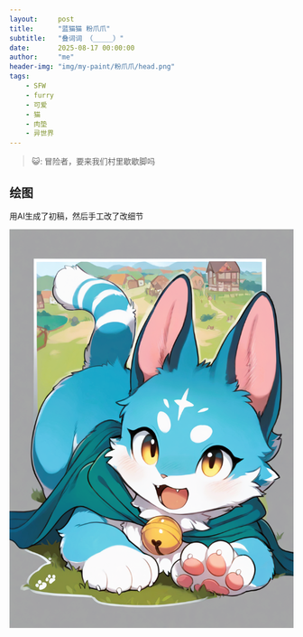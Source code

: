 ```yaml
---
layout:     post
title:      "蓝猫猫 粉爪爪"
subtitle:   "叠词词 （_____）"
date:       2025-08-17 00:00:00
author:     "me"
header-img: "img/my-paint/粉爪爪/head.png"
tags:
    - SFW
    - furry
    - 可爱
    - 猫
    - 肉垫
    - 异世界
---
```


> 😺: 冒险者，要来我们村里歇歇脚吗

## 绘图
用AI生成了初稿，然后手工改了改细节

![可爱小猫](/img/my-paint/粉爪爪/01_fix_remix.png)

